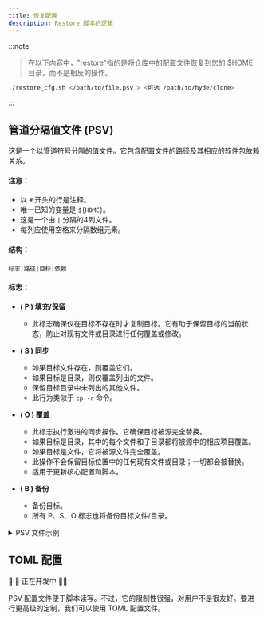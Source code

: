 ```yaml
---
title: 恢复配置
description: Restore 脚本的逻辑
---
```


:::note

> 在以下内容中，"restore"指的是将仓库中的配置文件恢复到您的 $HOME 目录，而不是相反的操作。

```sh
./restore_cfg.sh </path/to/file.psv > <可选 /path/to/hyde/clone>
```

:::

## 管道分隔值文件 (PSV)

这是一个以管道符号分隔的值文件。它包含配置文件的路径及其相应的软件包依赖关系。

#### 注意：

- 以 `#` 开头的行是注释。
- 唯一已知的变量是 `${HOME}`。
- 这是一个由 `|` 分隔的4列文件。
- 每列应使用空格来分隔数组元素。

#### 结构：

```shell
标志|路径|目标|依赖
```

#### 标志：

- **( P ) 填充/保留**

  - 此标志确保仅在目标不存在时才复制目标。它有助于保留目标的当前状态，防止对现有文件或目录进行任何覆盖或修改。

- **( S ) 同步**

  - 如果目标文件存在，则覆盖它们。
  - 如果目标是目录，则仅覆盖列出的文件。
  - 保留目标目录中未列出的其他文件。
  - 此行为类似于 `cp -r` 命令。

- **( O ) 覆盖**

  - 此标志执行激进的同步操作。它确保目标被源完全替换。
  - 如果目标是目录，其中的每个文件和子目录都将被源中的相应项目覆盖。
  - 如果目标是文件，它将被源文件完全覆盖。
  - 此操作不会保留目标位置中的任何现有文件或目录；一切都会被替换。
  - 适用于更新核心配置和脚本。

- **( B ) 备份**
  - 备份目标。
  - 所有 P、S、O 标志也将备份目标文件/目录。

<details>
<summary>PSV 文件示例</summary>

```shell
 Hyde 核心文件 
P|${HOME}/.config/hyde|config.toml|hyprland
P|${HOME}/.config/hypr|hyde.conf animations.conf windowrules.conf keybindings.conf userprefs.conf monitors.conf|hyprland
P|${HOME}/.config/hypr|nvidia.conf|hyprland nvidia-utils
P|${HOME}/.config/hypr/themes|theme.conf wallbash.conf colors.conf|hyprland
P|${HOME}/.local/state|hyde|hyprland

S|${HOME}/.config/hypr|hyprland.conf|hyprland
S|${HOME}/.local|bin|hyprland
S|${HOME}/.config|gtk-3.0|nwg-look
S|${HOME}/.config|nwg-look|nwg-look
S|${HOME}/.config|xsettingsd|nwg-look
S|${HOME}|.gtkrc-2.0|nwg-look
S|${HOME}/.config|Kvantum|kvantum
S|${HOME}/.config|qt5ct|qt5ct
S|${HOME}/.config|qt6ct|qt6ct
S|${HOME}/.config/hyde|wallbash|hyprland
S|${HOME}/.config/hypr|animations|hyprland

O|${HOME}/.local/share|hyde|hyprland
O|${HOME}/.local/lib|hyde|hyprland

 编辑器 
P|${HOME}/.config/Code - OSS/User|settings.json|code
P|${HOME}/.config/Code/User|settings.json|visual-studio-code-bin
P|${HOME}/.config/VSCodium/User|settings.json|vscodium-bin

 状态栏 
P|${HOME}/.config/waybar|config.ctl|waybar
S|${HOME}/.config/waybar|modules config.jsonc theme.css style.css|waybar

 终端 
P|${HOME}/.config|lsd|lsd
S|${HOME}/.config|fastfetch|fastfetch
S|${HOME}/.config/kitty|hyde.conf theme.conf|kitty
P|${HOME}/.config/kitty|kitty.conf|kitty

 Shell 
P|${HOME}/.config|fish|fish
P|${HOME}|.zshrc .hyde.zshrc .p10k.zsh|zsh zsh-theme-powerlevel10k pokego-bin
S|${HOME}|.zshenv|zsh zsh-theme-powerlevel10k

 文件浏览器 
P|${HOME}/.local/state|dolphinstaterc|dolphin
P|${HOME}/.config|baloofilerc|dolphin
S|${HOME}/.config/menus|applications.menu|dolphin
S|${HOME}/.config|dolphinrc|dolphin
S|${HOME}/.config|kdeglobals|dolphin
S|${HOME}/.local/share/kio/servicemenus|hydewallpaper.desktop|dolphin
S|${HOME}/.local/share/kxmlgui5|dolphin|dolphin
S|${HOME}/.local/share|dolphin|dolphin

 输入 
P|${HOME}/.config|libinput-gestures.conf|libinput-gestures

 Wayland 
P|${HOME}/.config|spotify-flags.conf|spotify
P|${HOME}/.config|code-flags.conf|code
P|${HOME}/.config|code-flags.conf|visual-studio-code-bin
P|${HOME}/.config|vscodium-flags.conf|vscodium-bin
P|${HOME}/.config|electron-flags.conf|electron

 通知 
S|${HOME}/.config|dunst|dunst

 游戏 
S|${HOME}/.config|MangoHud|mangohud

 启动器 
S|${HOME}/.config|rofi|rofi
S|${HOME}/.config|wlogout|wlogout

 锁屏 
S|${HOME}/.config|swaylock|swaylock-effects
P|${HOME}/.config/hypr|hyprlock.conf|hyprlock
S|${HOME}/.config/hypr|hyprlock|hyprlock

 空闲守护进程 
P|${HOME}/.config/hypr|hypridle.conf|hypridle
```

</details>

## TOML 配置

🚧 🚧 正在开发中 🚧🚧

PSV 配置文件便于脚本读写。不过，它的限制性很强，对用户不是很友好。要进行更高级的定制，我们可以使用 TOML 配置文件。

